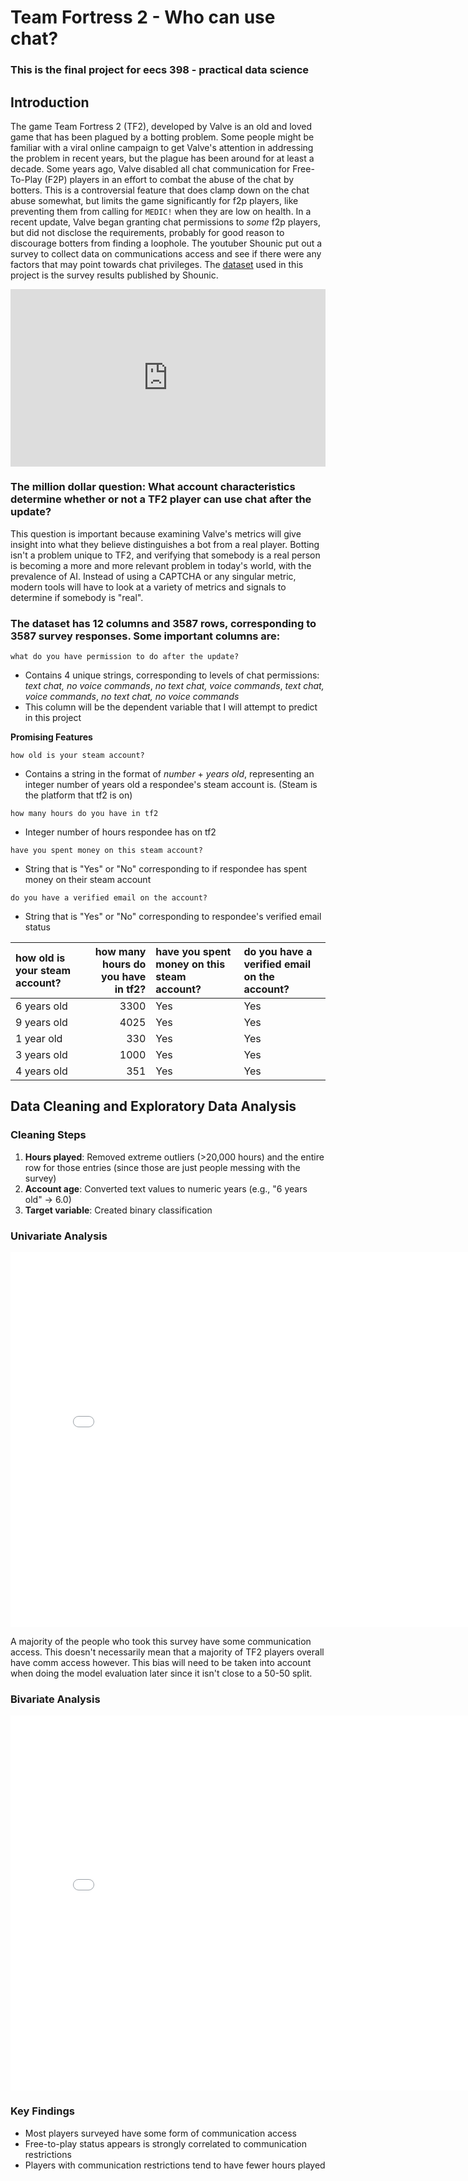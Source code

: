 # Team Fortress 2 - Who can use chat?
### This is the final project for eecs 398 - practical data science

## Introduction
The game Team Fortress 2 (TF2), developed by Valve is an old and loved game that has been plagued by a botting problem. Some people might be familiar
with a viral online campaign to get Valve's attention in addressing the problem in recent years, but the plague has been around for at least a
decade. Some years ago, Valve disabled all chat communication for Free-To-Play (F2P) players in an effort to combat the abuse of the chat by botters.
This is a controversial feature that does clamp down on the chat abuse somewhat, but limits the game significantly for f2p players, like preventing
them from calling for `MEDIC!` when they are low on health. In a recent update, Valve began granting chat permissions to *some* f2p players, but
did not disclose the requirements, probably for good reason to discourage botters from finding a loophole. The youtuber Shounic put out a survey
to collect data on communications access and see if there were any factors that may point towards chat privileges. The [dataset](https://www.youtube.com/watch?v=ATzcWmuPfsA&t=1s) used in this project is the survey results published by Shounic.

<div style="position: relative; width: 100%; height: 0; padding-bottom: 56.25%;">
    <iframe src="https://www.youtube.com/embed/hYZHd7h1cLI" 
            style="position: absolute; top: 0; left: 0; width: 100%; height: 100%;" 
            frameborder="0" allowfullscreen>
    </iframe>
</div>

### The million dollar question: What account characteristics determine whether or not a TF2 player can use chat after the update?

This question is important because examining Valve's metrics will give insight into what they believe distinguishes a bot from a real player. Botting isn't a problem unique to TF2, and verifying that somebody is a real person is becoming a more and more relevant problem in today's world, with the prevalence of AI.
Instead of using a CAPTCHA or any singular metric, modern tools will have to look at a variety of metrics and signals to determine if somebody is "real".


### The dataset has **12** columns and **3587** rows, corresponding to 3587 survey responses. Some important columns are:

`what do you have permission to do after the update?`
- Contains 4 unique strings, corresponding to levels of chat permissions: *text chat, no voice commands*, *no text chat, voice commands*, *text chat, voice commands*, *no text chat, no voice commands*
- This column will be the dependent variable that I will attempt to predict in this project

**Promising Features**

`how old is your steam account?`
- Contains a string in the format of *number* + *years old*, representing an integer number of years old a respondee's steam account is. (Steam is the platform that tf2 is on)

`how many hours do you have in tf2`
- Integer number of hours respondee has on tf2

`have you spent money on this steam account?`
- String that is "Yes" or "No" corresponding to if respondee has spent money on their steam account

`do you have a verified email on the account?`
- String that is "Yes" or "No" corresponding to respondee's verified email status

| how old is your steam account?   |   how many hours do you have in tf2? | have you spent money on this steam account?   | do you have a verified email on the account?   |
|:---------------------------------|-------------------------------------:|:----------------------------------------------|:-----------------------------------------------|
| 6 years old                      |                                 3300 | Yes                                           | Yes                                            |
| 9 years old                      |                                 4025 | Yes                                           | Yes                                            |
| 1 year old                       |                                  330 | Yes                                           | Yes                                            |
| 3 years old                      |                                 1000 | Yes                                           | Yes                                            |
| 4 years old                      |                                  351 | Yes                                           | Yes                                            |



## Data Cleaning and Exploratory Data Analysis

### Cleaning Steps
1. **Hours played**: Removed extreme outliers (>20,000 hours) and the entire row for those entries (since those are just people messing with the survey)
2. **Account age**: Converted text values to numeric years (e.g., "6 years old" → 6.0)
3. **Target variable**: Created binary classification

### Univariate Analysis

<iframe
    src="assets/univariate.html"
    width="800"
    height="600"
    frameborder="0">
</iframe>

A majority of the people who took this survey have some communication access. This doesn't necessarily mean that a majority of TF2 players overall have comm access however. This bias will need to be taken into account when doing the model evaluation later since it isn't close to a 50-50 split.

### Bivariate Analysis

<iframe
    src="assets/bivariate.html"
    width="800"
    height="600"
    frameborder="0">
</iframe>


### Key Findings
- Most players surveyed have some form of communication access
- Free-to-play status appears is strongly correlated to communication restrictions
- Players with communication restrictions tend to have fewer hours played


